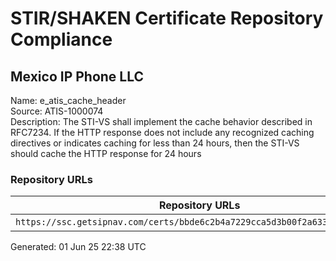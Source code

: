 # STIR/SHAKEN Certificate Repository Compliance

## Mexico IP Phone LLC

Name: e_atis_cache_header\
Source: ATIS-1000074\
Description: The STI-VS shall implement the cache behavior described in RFC7234. If the HTTP response does not include any recognized caching directives or indicates caching for less than 24 hours, then the STI-VS should cache the HTTP response for 24 hours
### Repository URLs

| Repository URLs | Not After |  Problems | Link |
|-----------------|-----------|-----------|------|
| `https://ssc.getsipnav.com/certs/bbde6c2b4a7229cca5d3b00f2a633182171dac13` | 13&#160;Mar&#160;26&#160;14:40&#160;UTC | true | [view](../../REPOS/a60fd5c8e7aecea20840b868393c443a197718c6/README.md) |


Generated: 01 Jun 25 22:38 UTC